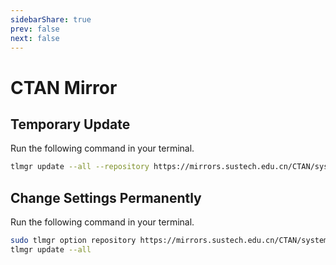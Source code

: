 ```yaml
---
sidebarShare: true
prev: false
next: false
---
```


# CTAN Mirror

## Temporary Update

Run the following command in your terminal.

``` sh
tlmgr update --all --repository https://mirrors.sustech.edu.cn/CTAN/systems/texlive/tlnet
```

## Change Settings Permanently

Run the following command in your terminal.

``` sh
sudo tlmgr option repository https://mirrors.sustech.edu.cn/CTAN/systems/texlive/tlnet
tlmgr update --all
```
